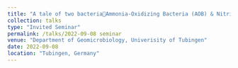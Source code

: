 ```yaml
---
title: "A tale of two bacteriaAmmonia-Oxidizing Bacteria (AOB) & Nitrite-Oxidizing Bacteria (NOB)"
collection: talks
type: "Invited Seminar"
permalink: /talks/2022-09-08 seminar
venue: "Department of Geomicrobiology, Univerisity of Tubingen"
date: 2022-09-08
location: "Tubingen, Germany"
---
```



